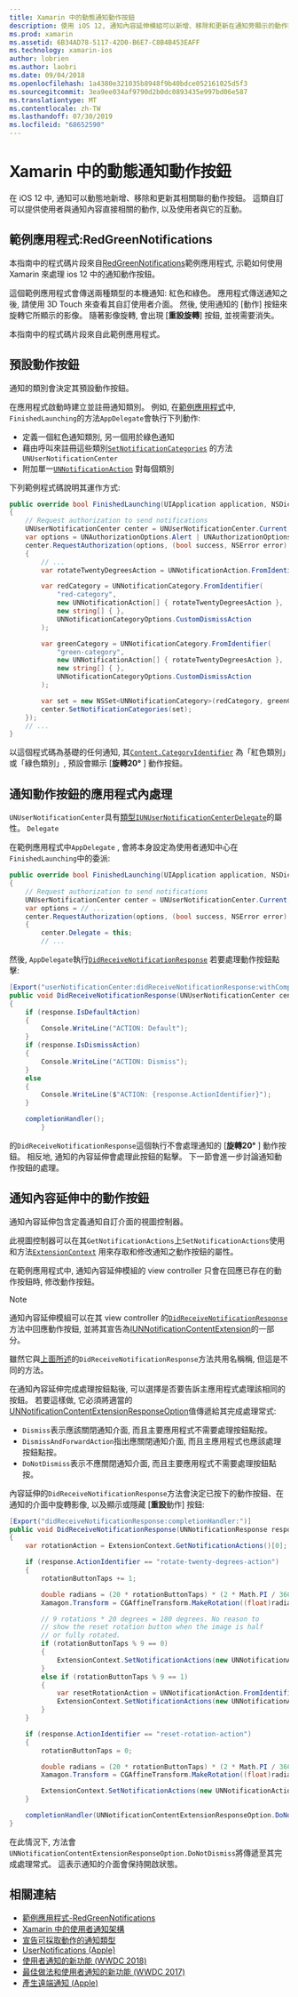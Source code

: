 ```yaml
---
title: Xamarin 中的動態通知動作按鈕
description: 使用 iOS 12, 通知內容延伸模組可以新增、移除和更新在通知旁顯示的動作按鈕。 本檔說明如何搭配使用動態通知動作按鈕與 Xamarin。
ms.prod: xamarin
ms.assetid: 6B34AD78-5117-42D0-B6E7-C8B4B453EAFF
ms.technology: xamarin-ios
author: lobrien
ms.author: laobri
ms.date: 09/04/2018
ms.openlocfilehash: 1a4380e321035b8948f9b40bdce052161025d5f3
ms.sourcegitcommit: 3ea9ee034af9790d2b0dc0893435e997bd06e587
ms.translationtype: MT
ms.contentlocale: zh-TW
ms.lasthandoff: 07/30/2019
ms.locfileid: "68652590"
---
```

# <a name="dynamic-notification-action-buttons-in-xamarinios"></a>Xamarin 中的動態通知動作按鈕

在 iOS 12 中, 通知可以動態地新增、移除和更新其相關聯的動作按鈕。 這類自訂可以提供使用者與通知內容直接相關的動作, 以及使用者與它的互動。

## <a name="sample-app-redgreennotifications"></a>範例應用程式:RedGreenNotifications

本指南中的程式碼片段來自[RedGreenNotifications](https://docs.microsoft.com/samples/xamarin/ios-samples/ios12-redgreennotifications)範例應用程式, 示範如何使用 Xamarin 來處理 ios 12 中的通知動作按鈕。

這個範例應用程式會傳送兩種類型的本機通知: 紅色和綠色。
應用程式傳送通知之後, 請使用 3D Touch 來查看其自訂使用者介面。 然後, 使用通知的 [動作] 按鈕來旋轉它所顯示的影像。 隨著影像旋轉, 會出現 [**重設旋轉**] 按鈕, 並視需要消失。

本指南中的程式碼片段來自此範例應用程式。

## <a name="default-action-buttons"></a>預設動作按鈕

通知的類別會決定其預設動作按鈕。

在應用程式啟動時建立並註冊通知類別。
例如, 在[範例應用程式](#sample-app-redgreennotifications)中, `FinishedLaunching`的方法`AppDelegate`會執行下列動作:

- 定義一個紅色通知類別, 另一個用於綠色通知
- 藉由呼叫來註冊這些類別[`SetNotificationCategories`](xref:UserNotifications.UNUserNotificationCenter.SetNotificationCategories*)
的方法`UNUserNotificationCenter`
- 附加單一[`UNNotificationAction`](xref:UserNotifications.UNNotificationAction)
對每個類別

下列範例程式碼說明其運作方式:

```csharp
public override bool FinishedLaunching(UIApplication application, NSDictionary launchOptions)
{
    // Request authorization to send notifications
    UNUserNotificationCenter center = UNUserNotificationCenter.Current;
    var options = UNAuthorizationOptions.Alert | UNAuthorizationOptions.Sound | UNAuthorizationOptions.Provisional | UNAuthorizationOptions.ProvidesAppNotificationSettings;
    center.RequestAuthorization(options, (bool success, NSError error) =>
    {
        // ...
        var rotateTwentyDegreesAction = UNNotificationAction.FromIdentifier("rotate-twenty-degrees-action", "Rotate 20°", UNNotificationActionOptions.None);

        var redCategory = UNNotificationCategory.FromIdentifier(
            "red-category",
            new UNNotificationAction[] { rotateTwentyDegreesAction },
            new string[] { },
            UNNotificationCategoryOptions.CustomDismissAction
        );

        var greenCategory = UNNotificationCategory.FromIdentifier(
            "green-category",
            new UNNotificationAction[] { rotateTwentyDegreesAction },
            new string[] { },
            UNNotificationCategoryOptions.CustomDismissAction
        );

        var set = new NSSet<UNNotificationCategory>(redCategory, greenCategory);
        center.SetNotificationCategories(set);
    });
    // ...
}
```

以這個程式碼為基礎的任何通知, 其[`Content.CategoryIdentifier`](xref:UserNotifications.UNNotificationContent.CategoryIdentifier)
為「紅色類別」或「綠色類別」, 預設會顯示 [**旋轉20°** ] 動作按鈕。

## <a name="in-app-handling-of-notification-action-buttons"></a>通知動作按鈕的應用程式內處理

`UNUserNotificationCenter`具有[類型`IUNUserNotificationCenterDelegate`](xref:UserNotifications.IUNUserNotificationCenterDelegate)的屬性。 `Delegate`

在範例應用程式中`AppDelegate` , 會將本身設定為使用者通知中心在`FinishedLaunching`中的委派:

```csharp
public override bool FinishedLaunching(UIApplication application, NSDictionary launchOptions)
{
    // Request authorization to send notifications
    UNUserNotificationCenter center = UNUserNotificationCenter.Current;
    var options = // ...
    center.RequestAuthorization(options, (bool success, NSError error) =>
    {
        center.Delegate = this;
        // ...
```

然後, `AppDelegate`執行[`DidReceiveNotificationResponse`](xref:UserNotifications.UNUserNotificationCenterDelegate_Extensions.DidReceiveNotificationResponse*)
若要處理動作按鈕點擊:

```csharp
[Export("userNotificationCenter:didReceiveNotificationResponse:withCompletionHandler:")]
public void DidReceiveNotificationResponse(UNUserNotificationCenter center, UNNotificationResponse response, System.Action completionHandler)
{
    if (response.IsDefaultAction)
    {
        Console.WriteLine("ACTION: Default");
    }
    if (response.IsDismissAction)
    {
        Console.WriteLine("ACTION: Dismiss");
    }
    else
    {
        Console.WriteLine($"ACTION: {response.ActionIdentifier}");
    }

    completionHandler();
        }
```

的`DidReceiveNotificationResponse`這個執行不會處理通知的 [**旋轉20°** ] 動作按鈕。 相反地, 通知的內容延伸會處理此按鈕的點擊。 下一節會進一步討論通知動作按鈕的處理。

## <a name="action-buttons-in-the-notification-content-extension"></a>通知內容延伸中的動作按鈕

通知內容延伸包含定義通知自訂介面的視圖控制器。

此視圖控制器可以在其`GetNotificationActions`上`SetNotificationActions`使用和方法[`ExtensionContext`](xref:UIKit.UIViewController.ExtensionContext)
用來存取和修改通知之動作按鈕的屬性。

在範例應用程式中, 通知內容延伸模組的 view controller 只會在回應已存在的動作按鈕時, 修改動作按鈕。

> [!NOTE]
> 通知內容延伸模組可以在其 view controller 的[`DidReceiveNotificationResponse`](xref:UserNotificationsUI.UNNotificationContentExtension_Extensions.DidReceiveNotificationResponse*)方法中回應動作按鈕, 並將其宣告為[IUNNotificationContentExtension](xref:UserNotificationsUI.IUNNotificationContentExtension)的一部分。
>
> 雖然它與[上面所述](#in-app-handling-of-notification-action-buttons)的`DidReceiveNotificationResponse`方法共用名稱稱, 但這是不同的方法。
>
> 在通知內容延伸完成處理按鈕點後, 可以選擇是否要告訴主應用程式處理該相同的按鈕。 若要這樣做, 它必須將適當的[UNNotificationContentExtensionResponseOption](xref:UserNotificationsUI.UNNotificationContentExtensionResponseOption)值傳遞給其完成處理常式:
>
> - `Dismiss`表示應該關閉通知介面, 而且主要應用程式不需要處理按鈕點按。
> - `DismissAndForwardAction`指出應關閉通知介面, 而且主應用程式也應該處理按鈕點按。
> - `DoNotDismiss`表示不應關閉通知介面, 而且主要應用程式不需要處理按鈕點按。

內容延伸的`DidReceiveNotificationResponse`方法會決定已按下的動作按鈕、在通知的介面中旋轉影像, 以及顯示或隱藏 [**重設**動作] 按鈕:

```csharp
[Export("didReceiveNotificationResponse:completionHandler:")]
public void DidReceiveNotificationResponse(UNNotificationResponse response, Action<UNNotificationContentExtensionResponseOption> completionHandler)
{
    var rotationAction = ExtensionContext.GetNotificationActions()[0];

    if (response.ActionIdentifier == "rotate-twenty-degrees-action")
    {
        rotationButtonTaps += 1;

        double radians = (20 * rotationButtonTaps) * (2 * Math.PI / 360.0);
        Xamagon.Transform = CGAffineTransform.MakeRotation((float)radians);

        // 9 rotations * 20 degrees = 180 degrees. No reason to
        // show the reset rotation button when the image is half
        // or fully rotated.
        if (rotationButtonTaps % 9 == 0)
        {
            ExtensionContext.SetNotificationActions(new UNNotificationAction[] { rotationAction });
        }
        else if (rotationButtonTaps % 9 == 1)
        {
            var resetRotationAction = UNNotificationAction.FromIdentifier("reset-rotation-action", "Reset rotation", UNNotificationActionOptions.None);
            ExtensionContext.SetNotificationActions(new UNNotificationAction[] { rotationAction, resetRotationAction });
        }
    }

    if (response.ActionIdentifier == "reset-rotation-action")
    {
        rotationButtonTaps = 0;

        double radians = (20 * rotationButtonTaps) * (2 * Math.PI / 360.0);
        Xamagon.Transform = CGAffineTransform.MakeRotation((float)radians);

        ExtensionContext.SetNotificationActions(new UNNotificationAction[] { rotationAction });
    }

    completionHandler(UNNotificationContentExtensionResponseOption.DoNotDismiss);
}
```

在此情況下, 方法會`UNNotificationContentExtensionResponseOption.DoNotDismiss`將傳遞至其完成處理常式。 這表示通知的介面會保持開啟狀態。

## <a name="related-links"></a>相關連結

- [範例應用程式-RedGreenNotifications](https://docs.microsoft.com/samples/xamarin/ios-samples/ios12-redgreennotifications)
- [Xamarin 中的使用者通知架構](~/ios/platform/user-notifications/index.md)
- [宣告可採取動作的通知類型](https://developer.apple.com/documentation/usernotifications/declaring_your_actionable_notification_types?language=objc)
- [UserNotifications (Apple)](https://developer.apple.com/documentation/usernotifications?language=objc)
- [使用者通知的新功能 (WWDC 2018)](https://developer.apple.com/videos/play/wwdc2018/710/)
- [最佳做法和使用者通知的新功能 (WWDC 2017)](https://developer.apple.com/videos/play/wwdc2017/708/)
- [產生遠端通知 (Apple)](https://developer.apple.com/documentation/usernotifications/setting_up_a_remote_notification_server/generating_a_remote_notification)
